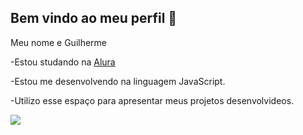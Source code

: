 ## Bem vindo ao meu perfil 💙

Meu nome e Guilherme

-Estou studando na [Alura](https://www.alura.com.br)

-Estou me desenvolvendo na linguagem JavaScript.

-Utilizo esse espaço para apresentar meus projetos desenvolvideos.

![](https://media1.tenor.com/m/ZMe398J4PoEAAAAC/ok-okay.gif)
